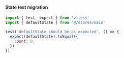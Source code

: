 #### State test migration

```js
import { test, expect } from 'vitest'
import { defaultState } from '@/stores/main'

test('defaultState should be as expected', () => {
  expect(defaultState).toEqual({
    count: 0,
  })
})
```
